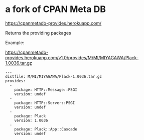 # a fork of CPAN Meta DB

https://cpanmetadb-provides.herokuapp.com/

Returns the providing packages

Example:

https://cpanmetadb-provides.herokuapp.com/v1.0/provides/M/MI/MIYAGAWA/Plack-1.0036.tar.gz

```
---
distfile: M/MI/MIYAGAWA/Plack-1.0036.tar.gz
provides:
  -
    package: HTTP::Message::PSGI
    version: undef
  -
    package: HTTP::Server::PSGI
    version: undef
  -
    package: Plack
    version: 1.0036
  -
    package: Plack::App::Cascade
    version: undef
```



